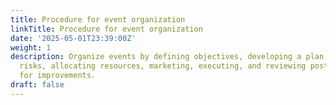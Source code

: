 ```yaml
---
title: Procedure for event organization
linkTitle: Procedure for event organization
date: '2025-05-01T23:39:00Z'
weight: 1
description: Organize events by defining objectives, developing a plan, assessing
  risks, allocating resources, marketing, executing, and reviewing post-event feedback
  for improvements.
draft: false
---
```



<!-- Unsupported block type: table_of_contents -->

<!-- Unsupported block type: unsupported -->

